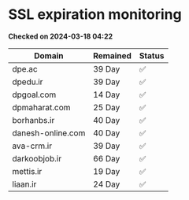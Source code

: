 # SSL expiration monitoring

**Checked on 2024-03-18 04:22**

| Domain | Remained | Status       |
|--------|----------|--------------|
| dpe.ac     | 39 Day   | ✅ |
| dpedu.ir     | 39 Day   | ✅ |
| dpgoal.com     | 14 Day   | ✅ |
| dpmaharat.com     | 25 Day   | ✅ |
| borhanbs.ir     | 40 Day   | ✅ |
| danesh-online.com     | 40 Day   | ✅ |
| ava-crm.ir     | 39 Day   | ✅ |
| darkoobjob.ir     | 66 Day   | ✅ |
| mettis.ir     | 19 Day   | ✅ |
| liaan.ir     | 24 Day   | ✅ |
